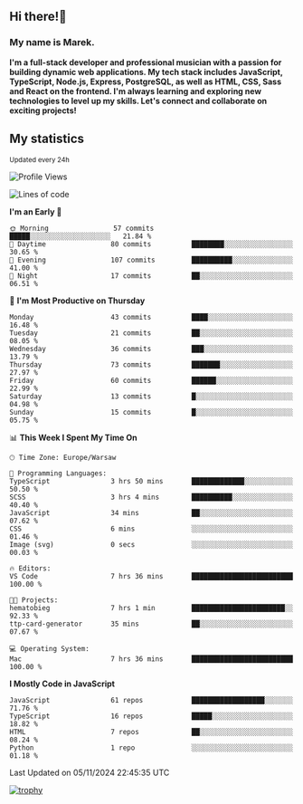 ## Hi there!👋 ##
### My name is Marek. ###

**I'm a full-stack developer and professional musician with a passion for building dynamic web applications. My tech stack includes JavaScript, TypeScript, Node.js, Express, PostgreSQL, as well as HTML, CSS, Sass and React on the frontend. I'm always learning and exploring new technologies to level up my skills. Let's connect and collaborate on exciting projects!**

## My statistics ##
<sub>Updated every 24h</sub>
<!--START_SECTION:waka-->
![Profile Views](http://img.shields.io/badge/Profile%20Views-1-blue)

![Lines of code](https://img.shields.io/badge/From%20Hello%20World%20I%27ve%20Written-25.2%20thousand%20lines%20of%20code-blue)

**I'm an Early 🐤** 

```text
🌞 Morning                57 commits          █████░░░░░░░░░░░░░░░░░░░░   21.84 % 
🌆 Daytime                80 commits          ████████░░░░░░░░░░░░░░░░░   30.65 % 
🌃 Evening                107 commits         ██████████░░░░░░░░░░░░░░░   41.00 % 
🌙 Night                  17 commits          ██░░░░░░░░░░░░░░░░░░░░░░░   06.51 % 
```
📅 **I'm Most Productive on Thursday** 

```text
Monday                   43 commits          ████░░░░░░░░░░░░░░░░░░░░░   16.48 % 
Tuesday                  21 commits          ██░░░░░░░░░░░░░░░░░░░░░░░   08.05 % 
Wednesday                36 commits          ███░░░░░░░░░░░░░░░░░░░░░░   13.79 % 
Thursday                 73 commits          ███████░░░░░░░░░░░░░░░░░░   27.97 % 
Friday                   60 commits          ██████░░░░░░░░░░░░░░░░░░░   22.99 % 
Saturday                 13 commits          █░░░░░░░░░░░░░░░░░░░░░░░░   04.98 % 
Sunday                   15 commits          █░░░░░░░░░░░░░░░░░░░░░░░░   05.75 % 
```


📊 **This Week I Spent My Time On** 

```text
🕑︎ Time Zone: Europe/Warsaw

💬 Programming Languages: 
TypeScript               3 hrs 50 mins       █████████████░░░░░░░░░░░░   50.50 % 
SCSS                     3 hrs 4 mins        ██████████░░░░░░░░░░░░░░░   40.40 % 
JavaScript               34 mins             ██░░░░░░░░░░░░░░░░░░░░░░░   07.62 % 
CSS                      6 mins              ░░░░░░░░░░░░░░░░░░░░░░░░░   01.46 % 
Image (svg)              0 secs              ░░░░░░░░░░░░░░░░░░░░░░░░░   00.03 % 

🔥 Editors: 
VS Code                  7 hrs 36 mins       █████████████████████████   100.00 % 

🐱‍💻 Projects: 
hematobieg               7 hrs 1 min         ███████████████████████░░   92.33 % 
ttp-card-generator       35 mins             ██░░░░░░░░░░░░░░░░░░░░░░░   07.67 % 

💻 Operating System: 
Mac                      7 hrs 36 mins       █████████████████████████   100.00 % 
```

**I Mostly Code in JavaScript** 

```text
JavaScript               61 repos            ██████████████████░░░░░░░   71.76 % 
TypeScript               16 repos            █████░░░░░░░░░░░░░░░░░░░░   18.82 % 
HTML                     7 repos             ██░░░░░░░░░░░░░░░░░░░░░░░   08.24 % 
Python                   1 repo              ░░░░░░░░░░░░░░░░░░░░░░░░░   01.18 % 
```




 Last Updated on 05/11/2024 22:45:35 UTC
<!--END_SECTION:waka-->
[![trophy](https://github-profile-trophy.vercel.app/?username=ryo-ma&theme=onedark)](https://github.com/ryo-ma/github-profile-trophy)
<!--
**MarekSax/MarekSax** is a ✨ _special_ ✨ repository because its `README.md` (this file) appears on your GitHub profile.

Here are some ideas to get you started:

- 🔭 I’m currently working on ...
- 🌱 I’m currently learning ...
- 👯 I’m looking to collaborate on ...
- 🤔 I’m looking for help with ...
- 💬 Ask me about ...
- 📫 How to reach me: ...
- 😄 Pronouns: ...
- ⚡ Fun fact: ...
-->
